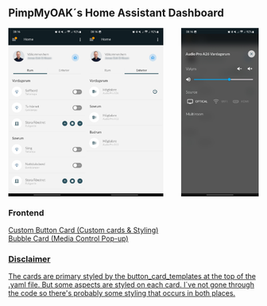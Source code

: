 ## PimpMyOAK´s Home Assistant Dashboard
<img align="left" width="31%" src="https://github.com/PimpMyOAK/HA-Dashboard/blob/main/Dashboard/Dashboard-Room.jpg"><img align="center" width="31%" src="https://github.com/PimpMyOAK/HA-Dashboard/blob/main/Dashboard/Dashboard-Media.jpg"><img align="right" width="31%" src="https://github.com/PimpMyOAK/HA-Dashboard/blob/main/Dashboard/Dashboard-Media_Controls.jpg">

### Frontend
<a href="https://github.com/custom-cards/button-card">Custom Button Card (Custom cards & Styling)<br>
<a href="https://github.com/Clooos/Bubble-Card">Bubble Card (Media Control Pop-up)

### Disclaimer
The cards are primary styled by the button_card_templates at the top of the .yaml file. But some aspects are styled on each card.
I´ve not gone through the code so there's probably some styling that occurs in both places.

